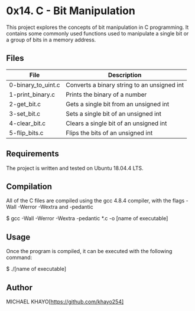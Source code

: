 # 0x14. C - Bit Manipulation

This project explores the concepts of bit manipulation in C programming. It contains some commonly used functions used to manipulate a single bit or a group of bits in a memory address. 

## Files

| File                  | Description                                  |
| --------------------- | -------------------------------------------- |
| 0-binary_to_uint.c    | Converts a binary string to an unsigned int  |
| 1-print_binary.c      | Prints the binary of a number                |
| 2-get_bit.c           | Gets a single bit from an unsigned int       |
| 3-set_bit.c           | Sets a single bit of an unsigned int         |
| 4-clear_bit.c         | Clears a single bit of an unsigned int       |
| 5-flip_bits.c         | Flips the bits of an unsigned int           |

## Requirements

The project is written and tested on Ubuntu 18.04.4 LTS.

## Compilation

All of the C files are compiled using the gcc 4.8.4 compiler, with the flags -Wall -Werror -Wextra and -pedantic

$ gcc -Wall -Werror -Wextra -pedantic *.c -o [name of executable]


## Usage

Once the program is compiled, it can be executed with the following command:

$ ./[name of executable]


## Author

MICHAEL KHAYO[https://github.com/khayo254]

